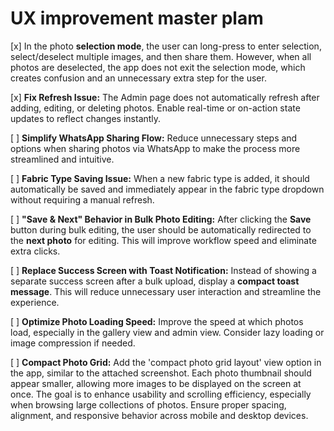 # UX improvement master plam

[x] In the photo **selection mode**, the user can long-press to enter selection, select/deselect multiple images, and then share them. However, when all photos are deselected, the app does not exit the selection mode, which creates confusion and an unnecessary extra step for the user.

[x] **Fix Refresh Issue:**
   The Admin page does not automatically refresh after adding, editing, or deleting photos. Enable real-time or on-action state updates to reflect changes instantly.

[ ] **Simplify WhatsApp Sharing Flow:**
   Reduce unnecessary steps and options when sharing photos via WhatsApp to make the process more streamlined and intuitive.

[ ] **Fabric Type Saving Issue:**
   When a new fabric type is added, it should automatically be saved and immediately appear in the fabric type dropdown without requiring a manual refresh.

[ ] **"Save & Next" Behavior in Bulk Photo Editing:**
   After clicking the **Save** button during bulk editing, the user should be automatically redirected to the **next photo** for editing. This will improve workflow speed and eliminate extra clicks.

[ ] **Replace Success Screen with Toast Notification:**
   Instead of showing a separate success screen after a bulk upload, display a **compact toast message**. This will reduce unnecessary user interaction and streamline the experience.

[ ] **Optimize Photo Loading Speed:**
   Improve the speed at which photos load, especially in the gallery view and admin view. Consider lazy loading or image compression if needed.

[ ] **Compact Photo Grid:** Add the 'compact photo grid layout' view option in the app, similar to the attached screenshot. Each photo thumbnail should appear smaller, allowing more images to be displayed on the screen at once. The goal is to enhance usability and scrolling efficiency, especially when browsing large collections of photos. Ensure proper spacing, alignment, and responsive behavior across mobile and desktop devices.